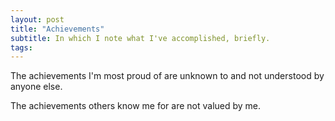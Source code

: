 ```yaml
---
layout: post
title: "Achievements"
subtitle: In which I note what I've accomplished, briefly.
tags:
---
```

The achievements I'm most proud of are unknown to and not understood by anyone else.

The achievements others know me for are not valued by me.

